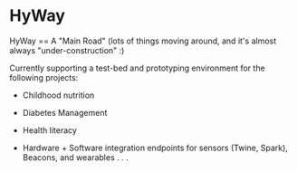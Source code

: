 HyWay
=====

HyWay == A "Main Road" (lots of things moving around, and it's almost always "under-construction" :) 

Currently supporting a test-bed and prototyping environment for the following projects: 

* Childhood nutrition

* Diabetes Management

* Health literacy

* Hardware + Software integration endpoints for sensors (Twine, Spark), Beacons, and wearables . . .   
